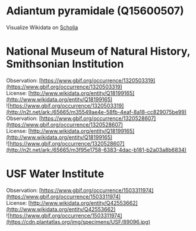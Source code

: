 
Adiantum pyramidale (Q15600507)
===============================
  
Visualize Wikidata on [Scholia](https://scholia.toolforge.org/taxon/Q15600507)
# National Museum of Natural History, Smithsonian Institution
  
Observation: [https://www.gbif.org/occurrence/1320503319](https://www.gbif.org/occurrence/1320503319)  
License: [http://www.wikidata.org/entity/Q18199165](http://www.wikidata.org/entity/Q18199165)  
![https://www.gbif.org/occurrence/1320503319](http://n2t.net/ark:/65665/m35549ae4e-58fb-4eaf-8a18-cc829075be99)  
Observation: [https://www.gbif.org/occurrence/1320528607](https://www.gbif.org/occurrence/1320528607)  
License: [http://www.wikidata.org/entity/Q18199165](http://www.wikidata.org/entity/Q18199165)  
![https://www.gbif.org/occurrence/1320528607](http://n2t.net/ark:/65665/m3f95e1758-6383-4dac-b181-b2a03a8b6834)
# USF Water Institute
  
Observation: [https://www.gbif.org/occurrence/1503311974](https://www.gbif.org/occurrence/1503311974)  
License: [http://www.wikidata.org/entity/Q42553662](http://www.wikidata.org/entity/Q42553662)  
![https://www.gbif.org/occurrence/1503311974](https://cdn.plantatlas.org/img/specimens/USF/89096.jpg)